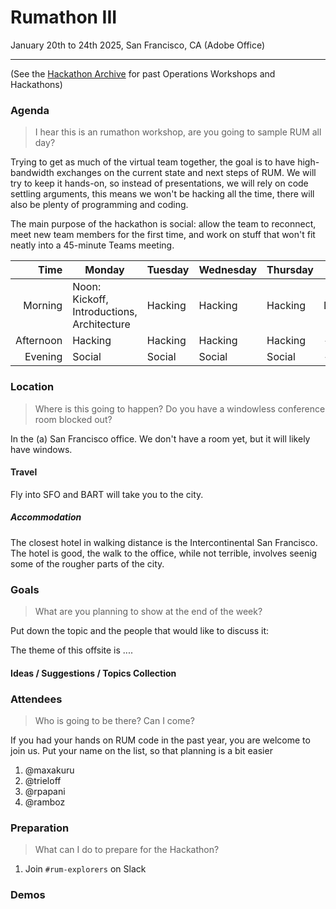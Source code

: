 # Rumathon III

January 20th to 24th 2025, San Francisco, CA (Adobe Office)

---

(See the [Hackathon Archive](./README.md) for past Operations Workshops and Hackathons)

### Agenda

> I hear this is an rumathon workshop, are you going to sample RUM all day?

Trying to get as much of the virtual team together, the goal is to have high-bandwidth exchanges on the current state and next steps of RUM. We will try to keep it hands-on, so instead
of presentations, we will rely on code settling arguments, this means we won't be hacking all the time, there will also be plenty
of programming and coding.

The main purpose of the hackathon is social: allow the team to reconnect, meet new team members for the first time, and work on
stuff that won't fit neatly into a 45-minute Teams meeting.

|      Time | Monday                                                 | Tuesday | Wednesday | Thursday | Friday  |
| --------: | ------------------------------------------------------ | ------- | --------- | -------- | ------- |
|   Morning | Noon: Kickoff, Introductions, Architecture             | Hacking | Hacking   | Hacking  | Demos   |
| Afternoon | Hacking                                                | Hacking | Hacking   | Hacking  | -       |
|   Evening | Social                                                 | Social  | Social    | Social   | -       |

### Location

> Where is this going to happen? Do you have a windowless conference room blocked out?

In the (a) San Francisco office. We don't have a room yet, but it will likely have windows.

#### Travel

Fly into SFO and BART will take you to the city.

##### Accommodation

The closest hotel in walking distance is the Intercontinental San Francisco. The hotel is good, the walk to the office, while not terrible, involves seenig some of the rougher parts of the city. 


### Goals

> What are you planning to show at the end of the week?

Put down the topic and the people that would like to discuss it:

The theme of this offsite is ....

#### Ideas / Suggestions / Topics Collection


### Attendees

> Who is going to be there? Can I come?

If you had your hands on RUM code in the past year, you are welcome to join us. Put your name on the list, so that planning is a bit easier

1. @maxakuru
2. @trieloff
3. @rpapani
4. @ramboz

### Preparation

> What can I do to prepare for the Hackathon?

1. Join `#rum-explorers` on Slack

### Demos
